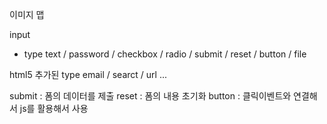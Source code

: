 이미지 맵

input

- type
  text / password / checkbox / radio / submit / reset / button / file

html5 추가된
type
email / searct / url ...

submit : 폼의 데이터를 제출
reset : 폼의 내용 초기화
button : 클릭이벤트와 연결해서 js를 활용해서 사용
